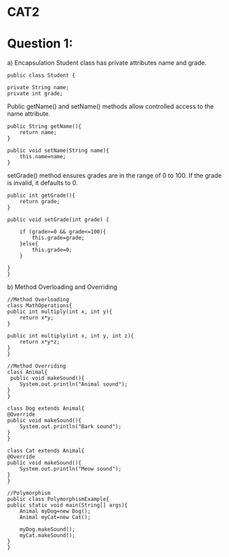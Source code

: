 # CAT2
# Question 1:
a) Encapsulation
Student class has private attributes name and grade.

    public class Student {

    private String name;
    private int grade;

Public getName() and setName() methods allow controlled access to the name attribute.

    public String getName(){
        return name;
    }

    public void setName(String name){
        this.name=name;
    }

setGrade() method ensures grades are in the range of 0 to 100. If the grade is invalid, it defaults to 0.

    public int getGrade(){
        return grade;
    }

    public void setGrade(int grade) {
        
        if (grade>=0 && grade<=100){
            this.grade=grade;
        }else{
            this.grade=0;
        }

    }
    }

b) Method Overloading and Overriding

    //Method Overloading
    class MathOperations{
    public int multiply(int x, int y){
        return x*y;
    }

    public int multiply(int x, int y, int z){
        return x*y*z;
    }
    }

    //Method Overriding
    class Animal{
     public void makeSound(){
        System.out.println("Animal sound");
    }
    }

    class Dog extends Animal{
    @Override
    public void makeSound(){
        System.out.println("Bark sound");
    }
    }

    class Cat extends Animal{
    @Override
    public void makeSound(){
        System.out.println("Meow sound");
    }
    }

    //Polymorphism
    public class PolymorphismExample{
    public static void main(String[] args){
        Animal myDog=new Dog();
        Animal myCat=new Cat();

        myDog.makeSound();
        myCat.makeSound();
    }
    }


    
